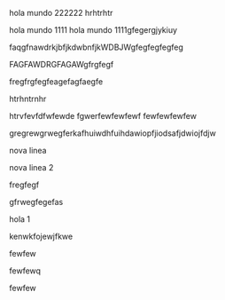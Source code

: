 hola mundo 222222
hrhtrhtr

hola mundo 1111
hola mundo 1111gfegergjykiuy


faqgfnawdrkjbfjkdwbnfjkWDBJWgfegfegfegfeg

FAGFAWDRGFAGAWgfrgfegf


fregfrgfegfeagefagfaegfe


htrhntrnhr

htrvfevfdfwfewde
fgwerfewfewfewf
fewfewfewfew

gregrewgrwegferkafhuiwdhfuihdawiopfjiodsafjdwiojfdjw

nova linea

nova linea 2

fregfegf

gfrwegfegefas

hola 1

kenwkfojewjfkwe

fewfew

fewfewq

fewfew


